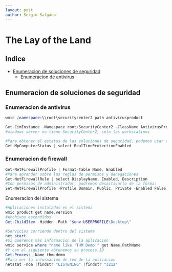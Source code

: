```yaml
---
layout: post
author: Sergio Salgado
---
```

# [](#header-1)The Lay of the Land
## [](#header-2)Indice
- <a href="#enumeracion_soluciones_seguridad">Enumeracion de soluciones de seguridad</a>
  - <a href="#enumeracion_antivirus">Enumeracion de antivirus</a>

## [](#header-2)<a id="enumeracion_soluciones_seguridad">Enumeracion de soluciones de seguridad</a>


### [](#header-3)<a id="enumeracion_antivirus">Enumeracion de antivirus</a>

```s
wmic /namespace:\\root\securitycenter2 path antivirusproduct

Get-CimInstance -Namespace root/SecurityCenter2 -ClassName AntivirusProduct
#windows server no tiene SecurityCenter2, solo las workstations

#Para obtener el estatus de las soluciones de seguridad, podemos usar el comando Get-MpComputerStatus y filtramos los elementos con select, pueden ser los mas utiles(Spyware, Antivirus, LoavProtection, Real-time protection)
Get-MpComputerStatus | select RealTimeProtectionEnabled
```
### [](#header-3)<a id="enumeracion_firewall">Enumeracion de firewall</a>

```s
Get-NetFirewallProfile | Format-Table Name, Enabled
#Para aprender sobre las reglas de permisos y denegaciones
Get-NetFirewallRule | select DisplayName, Enabled, Description
#Con permisos de administrador, podremos desactivarlo de la forma:
Set-NetFirewallProfile -Profile Domain, Public, Private -Enabled False
```

Enumeracion del sistema
```powershell
#Aplicaciones instaladas en el sistema
wmic product get name,version
#Archivos escondidos
Get-ChildItem -Hidden -Path "$env:USERPROFILE\Desktop\"

#Servicios corriendo dentro del sistema
net start
#Si queremos mas informacion de la aplicacion
wmic service where "name like 'THM Demo'" get Name,PathName
#Y con el siguiente obtenemos su process ID
Get-Process -Name thm-demo
#Para ver la informacion de red de la aplicacion
netstat -noa |findstr "LISTENING" |findstr "3212"
```